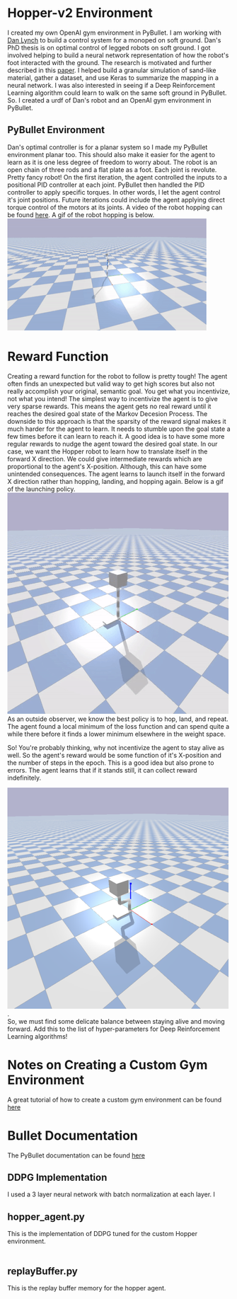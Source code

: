 # Hopper-v2 Environment
I created my own OpenAI gym environment in PyBullet. I am working with [Dan Lynch](https://robotics.northwestern.edu/people/profiles/students/lynch-dan.html) to build a control system for a monoped on soft ground. Dan's PhD thesis is on optimal control of legged robots on soft ground. I got involved helping to build a neural network representation of how the robot's foot interacted with the ground. The research is motivated and further described in this [paper](https://ieeexplore.ieee.org/document/9018262). I helped build a granular simulation of sand-like material, gather a dataset, and use Keras to summarize the mapping in a neural network. I was also interested in seeing if a Deep Reinforcement Learning algorithm could learn to walk on the same soft ground in PyBullet. So. I created a urdf of Dan's robot and an OpenAI gym environment in PyBullet. 

## PyBullet Environment 
Dan's optimal controller is for a planar system so I made my PyBullet environment planar too. This should also make it easier for the agent to learn as it is one less degree of freedom to worry about. The robot is an open chain of three rods and a flat plate as a foot. Each joint is revolute. Pretty fancy robot! On the first iteration, the agent controlled the inputs to a positional PID controller at each joint. PyBullet then handled the PID controller to apply specific torques. In other words, I let the agent control it's joint positions. Future iterations could include the agent applying direct torque control of the motors at its joints. A video of the robot hopping can be found [here](https://youtu.be/-Q_36Qi5CVc). A gif of the robot hopping is below. <br />
![](../media/h3pper_DDPG2.gif) 

# Reward Function
Creating a reward function for the robot to follow is pretty tough! The agent often finds an unexpected but valid way to get high scores but also not really accomplish your original, semantic goal. You get what you incentivize, not what you intend! The simplest way to incentivize the agent is to give very sparse rewards. This means the agent gets no real reward until it reaches the desired goal state of the Markov Decesion Process. The downside to this approach is that the sparsity of the reward signal makes it much harder for the agent to learn. It needs to stumble upon the goal state a few times before it can learn to reach it. A good idea is to have some more regular rewards to nudge the agent toward the desired goal state. In our case, we want the Hopper robot to learn how to translate itself in the forward X direction. We could give intermediate rewards which are proportional to the agent's X-position. Although, this can have some unintended consequences. The agent learns to launch itself in the forward X direction rather than hopping, landing, and hopping again. Below is a gif of the launching policy. <br /> 
![Hopper's Launching Policy](gym-hopping_robot/images/hopper_launch.gif) <br />
As an outside observer, we know the best policy is to hop, land, and repeat. The agent found a local minimum of the loss function and can spend quite a while there before it finds a lower minimum elsewhere in the weight space. <br />

So! You're probably thinking, why not incentivize the agent to stay alive as well. So the agent's reward would be some function of it's X-position and the number of steps in the epoch. This is a good idea but also prone to errors. The agent learns that if it stands still, it can collect reward indefinitely.<br />

![Hopper Robot Starting an Episode](gym-hopping_robot/images/standing_still.png). <br /> 
So, we must find some delicate balance between staying alive and moving forward. Add this to the list of hyper-parameters for Deep Reinforcement Learning algorithms!   

# Notes on Creating a Custom Gym Environment 
A great tutorial of how to create a custom gym environment can be found [here](https://medium.com/@apoddar573/making-your-own-custom-environment-in-gym-c3b65ff8cdaa)

# Bullet Documentation
The PyBullet documentation can be found [here](https://docs.google.com/document/d/10sXEhzFRSnvFcl3XxNGhnD4N2SedqwdAvK3dsihxVUA/edit#)

## DDPG Implementation
I used a 3 layer neural network with batch normalization at each layer. I 

## hopper_agent.py
This is the implementation of DDPG tuned for the custom Hopper environment.  
<br />

## replayBuffer.py
This is the replay buffer memory for the hopper agent. 